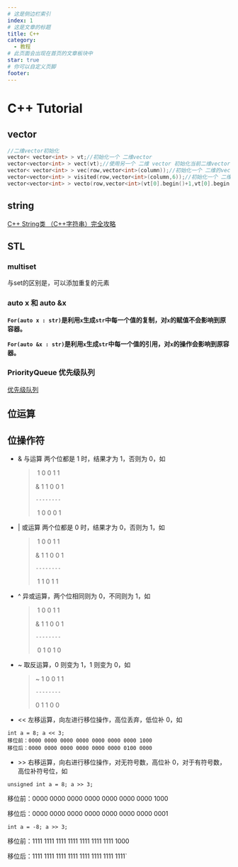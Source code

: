 ```yaml
---
# 这是侧边栏索引
index: 1
# 这是文章的标题
title: C++
category:
  - 教程
# 此页面会出现在首页的文章板块中
star: true
# 你可以自定义页脚
footer: 
---
```


# C++ Tutorial



## vector

```cpp
//二维vector初始化
vector< vector<int> > vt;//初始化一个 二维vector
vector<vector<int> > vect(vt);//使用另一个 二维 vector 初始化当前二维vector
vector< vector<int> > vec(row,vector<int>(column));//初始化一个 二维的vector 行row,列column,且值为0
vector<vector<int> > visited(row,vector<int>(column,6));//初始化一个 二维vector 行row,列column ,且 值为data=6 自定义data;
vector<vector<int> > vecto(row,vector<int>(vt[0].begin()+1,vt[0].begin()+3));////初始化一个 二维vector 行row,第二个参数为一维vector;
```



## string

[C++ String类 （C++字符串）完全攻略](http://c.biancheng.net/view/400.html)



## STL

### multiset

与set的区别是，可以添加重复的元素

### auto x 和 auto &x

**`For(auto x : str)`是利用`x`生成`str`中每一个值的复制，对`x`的赋值不会影响到原容器。**

**`For(auto &x : str)`是利用`x`生成`str`中每一个值的引用，对`x`的操作会影响到原容器。**



### PriorityQueue 优先级队列

[优先级队列](https://blog.csdn.net/qjh5606/article/details/81630611)



## 位运算

## **位操作符**

- & 与运算 两个位都是 1 时，结果才为 1，否则为 0，如

  > ​    1 0 0 1 1
  >
  > & 1 1 0 0 1 
  >
  >   `--------`
  >
  > ​    1 0 0 0 1

- | 或运算 两个位都是 0 时，结果才为 0，否则为 1，如

  > ​    1 0 0 1 1
  >
  > & 1 1 0 0 1 
  >
  >   `--------`
  >
  > ​    1 1 0 1 1

- ^ 异或运算，两个位相同则为 0，不同则为 1，如

  > ​    1 0 0 1 1
  >
  > & 1 1 0 0 1 
  >
  >   `--------`
  >
  > ​    0 1 0 1 0

- ~ 取反运算，0 则变为 1，1 则变为 0，如

  > ~ 1 0 0 1 1 
  >
  >  `--------` 
  >
  >    0 1 1 0 0

- << 左移运算，向左进行移位操作，高位丢弃，低位补 0，如

```
int a = 8; a << 3; 
移位前：0000 0000 0000 0000 0000 0000 0000 1000 
移位后：0000 0000 0000 0000 0000 0000 0100 0000
```

- \>\> 右移运算，向右进行移位操作，对无符号数，高位补 0，对于有符号数，高位补符号位，如

`unsigned int a = 8; a >> 3;`

移位前：0000 0000 0000 0000 0000 0000 0000 1000 

移位后：0000 0000 0000 0000 0000 0000 0000 0001

`int a = -8; a >> 3; `

移位前：1111 1111 1111 1111 1111 1111 1111 1000 

移位后：1111 1111 1111 1111 1111 1111 1111 1111`
